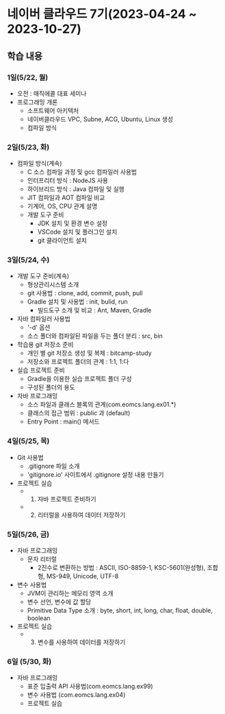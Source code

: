 # 네이버 클라우드 7기(2023-04-24 ~ 2023-10-27)

## 학습 내용

### 1일(5/22, 월)

- 오전 : 매직에콜 대표 세미나
- 프로그래밍 개론
    - 소프트웨어 아키텍처
    - 네이버클라우드 VPC, Subne, ACG, Ubuntu, Linux 생성 
    - 컴파일 방식

### 2일(5/23, 화)

- 컴파일 방식(계속)
    - C 소스 컴파일 과정 및 gcc 컴파일러 사용법
    - 인터프리터 방식 : NodeJS 사용
    - 하이브리드 방식 : Java 컴파일 및 실행
    - JIT 컴파일과 AOT 컴파일 비교
    - 기계어, OS, CPU 관계 설명
    - 개발 도구 준비
      - JDK 설치 및 환경 변수 설정
      - VSCode 설치 및 플러그인 설치
      - git 클라이언트 설치


### 3일(5/24, 수)

- 개발 도구 준비(계속)
    - 형상관리시스템 소개
    - git 사용법 : clone, add, commit, push, pull
    - Gradle 설치 및 사용법 : init, bulid, run
      - 빌드도구 소개 및 비교 : Ant, Maven, Gradle
- 자바 컴파일러 사용법
    - '-d' 옵션
    - 소스 폴더와 컴파일된 파일을 두는 폴더 분리 : src, bin
- 학습용 git 저장소 준비
    - 개인 별 git 저장소 생성 및 복제 : bitcamp-study    
    - 저장소와 프로젝트 폴더의 관계 : 1:1, 1:다
- 실습 프로젝트 준비
    - Gradle을 이용한 실습 프로젝트 폴더 구성
    - 구성된 폴더의 용도
- 자바 프로그래밍
    - 소스 파일과 클래스 블록의 관계(com.eomcs.lang.ex01.*)
    - 클래스의 접근 범위 : public 과 (default)
    - Entry Point : main() 메서드


### 4일(5/25, 목)

- Git 사용법
    - .gitignore 파일 소개
    - 'gitignore.io' 사이트에서 .gitignore 설정 내용 만들기
- 프로젝트 실습
    - 1. 자바 프로젝트 준비하기
    - 2. 리터럴을 사용하여 데이터 저장하기


### 5일(5/26, 금)

- 자바 프로그래밍
    - 문자 리터럴
      - 2진수로 변환하는 방법 : ASCII, ISO-8859-1, KSC-5601(완성형), 조합형, MS-949, Unicode, UTF-8
- 변수 사용법
    - JVM이 관리하는 메모리 영역 소개
    - 변수 선언, 변수에 값 할당
    - Primitive Data Type 소개 : byte, short, int, long, char, float, double, boolean
- 프로젝트 실습
    - 3. 변수를 사용하여 데이터를 저장하기

### 6일 (5/30, 화)

- 자바 프로그래밍
    - 표준 입출력 API 사용법(com.eomcs.lang.ex99)
    - 변수 사용법 (com.eomcs.lang.ex04)
  - 프로젝트 실습 